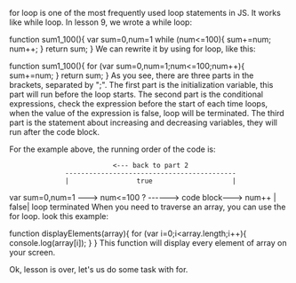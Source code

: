 for loop is one of the most frequently used loop statements in JS. It works like while loop. In lesson 9, we wrote a while loop:

function sum1_100(){
  var sum=0,num=1
  while (num<=100){
    sum+=num;
    num++;
  }
  return sum;
}
We can rewrite it by using for loop, like this:

function sum1_100(){
  for (var sum=0,num=1;num<=100;num++){
    sum+=num;
  }
  return sum;
}
As you see, there are three parts in the brackets, separated by ";". The first part is the initialization variable, this part will run before the loop starts. The second part is the conditional expressions, check the expression before the start of each time loops, when the value of the expression is false, loop will be terminated. The third part is the statement about increasing and decreasing variables, they will run after the code block.

For the example above, the running order of the code is:

                              <--- back to part 2
                  -------------------------------------------
                  |                 true                    |
var sum=0,num=1  --->  num<=100 ?  ------> code block---> num++
                                |  
                           false|
                       loop terminated
When you need to traverse an array, you can use the for loop. look this example:

function displayElements(array){
  for (var i=0;i<array.length;i++){
    console.log(array[i]);
  }
}
This function will display every element of array on your screen.

Ok, lesson is over, let's us do some task with for.